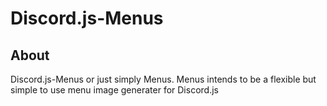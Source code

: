 # Discord.js-Menus
## About
Discord.js-Menus or just simply Menus. Menus intends to be a flexible but simple to use menu image generater for Discord.js
